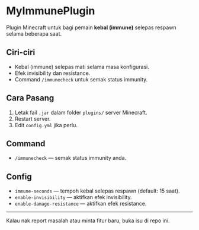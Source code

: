 # MyImmunePlugin

Plugin Minecraft untuk bagi pemain **kebal (immune)** selepas respawn selama beberapa saat.

## Ciri-ciri
- Kebal (immune) selepas mati selama masa konfigurasi.
- Efek invisibility dan resistance.
- Command `/immunecheck` untuk semak status immunity.

## Cara Pasang
1. Letak fail `.jar` dalam folder `plugins/` server Minecraft.
2. Restart server.
3. Edit `config.yml` jika perlu.

## Command
- `/immunecheck` — semak status immunity anda.

## Config
- `immune-seconds` — tempoh kebal selepas respawn (default: 15 saat).
- `enable-invisibility` — aktifkan efek invisibility.
- `enable-damage-resistance` — aktifkan efek resistance.

---

Kalau nak report masalah atau minta fitur baru, buka isu di repo ini.
